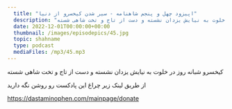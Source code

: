 ```yaml
---
  title: "اپیزود چهل و پنجم شاهنامه - سیر شدن کیخسرو از دنیا"
  description: "کیخسرو شبانه روز در خلوت به نیایش یزدان نشسته و دست از تاج و تخت شاهی شسته"
  date: 2022-12-01T00:00:00+00:00
  thumbnail: /images/episodepics/45.jpg
  topic: shahname
  type: podcast
  mediaFiles: /mp3/45.mp3
---
```


کیخسرو شبانه روز در خلوت به نیایش یزدان نشسته و دست از تاج و تخت شاهی شسته


از طریق لینک زیر چراغ این پادکست رو روشن نگه دارید

https://dastaminophen.com/mainpage/donate